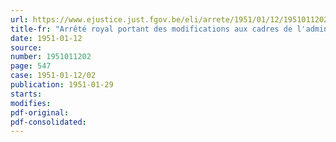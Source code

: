 ```yaml
---
url: https://www.ejustice.just.fgov.be/eli/arrete/1951/01/12/1951011202/justel
title-fr: "Arrêté royal portant des modifications aux cadres de l'administration de la Marine et de l'enseignement maritime"
date: 1951-01-12
source:
number: 1951011202
page: 547
case: 1951-01-12/02
publication: 1951-01-29
starts:
modifies:
pdf-original:
pdf-consolidated:
---
```


